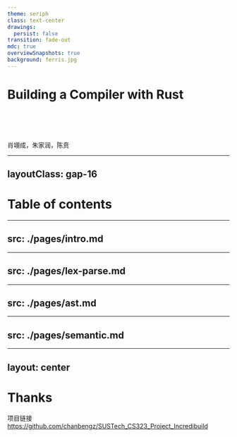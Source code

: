 ```yaml
---
theme: seriph
class: text-center
drawings:
  persist: false
transition: fade-out
mdc: true
overviewSnapshots: true
background: ferris.jpg
---
```

# Building a Compiler with Rust
<br>
<br>
<br>
<br>
肖翊成，朱家润，陈贲

---
layoutClass: gap-16
---
# Table of contents

<Toc v-click minDepth="1" maxDepth="5" columns="2"></Toc>

---
src: ./pages/intro.md
---

---
src: ./pages/lex-parse.md
---

---
src: ./pages/ast.md
---

---
src: ./pages/semantic.md
---

---
layout: center
---
# Thanks

项目链接 https://github.com/chanbengz/SUSTech_CS323_Project_Incredibuild

